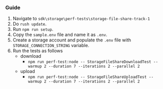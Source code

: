 ### Guide

1. Navigate to `sdk\storage\perf-tests\storage-file-share-track-1`
2. Do `rush update`.
3. Run `npm run setup`.
4. Copy the `sample.env` file and name it as `.env`.
5. Create a storage account and populate the `.env` file with `STORAGE_CONNECTION_STRING` variable.
6. Run the tests as follows
   - download
     - `npm run perf-test:node -- StorageFileShareDownloadTest --warmup 2 --duration 7 --iterations 2 --parallel 2`
   - upload
     - `npm run perf-test:node -- StorageFileShareUploadTest --warmup 2 --duration 7 --iterations 2 --parallel 2`